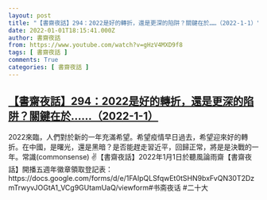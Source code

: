 ```yaml
---
layout: post
title: "【書齋夜話】294：2022是好的轉折，還是更深的陷阱？關鍵在於……（2022-1-1）"
date: 2022-01-01T18:15:41.000Z
author: 書齋夜話
from: https://www.youtube.com/watch?v=gHzV4MXD9f8
tags: [ 書齋夜話 ]
comments: True
categories: [ 書齋夜話 ]
---
```

<!--1641060941000-->
[【書齋夜話】294：2022是好的轉折，還是更深的陷阱？關鍵在於……（2022-1-1）](https://www.youtube.com/watch?v=gHzV4MXD9f8)
------

<div>
2022來臨，人們對於新的一年充滿希望。希望疫情早日過去，希望迎來好的轉折。在中國，是曙光，還是黑暗？是否能趕走習近平，回歸正常，將是是決戰的一年。常識(commonsense) ✌【書齋夜話】2022年1月1日於聽風論雨齋【書齋夜話】開播五週年徽章領取登記表：https://docs.google.com/forms/d/e/1FAIpQLSfqwEt0tSHN9bxFvQN30T2DzmTrwyvJOGtA1_VCg9GUtamUaQ/viewform#书斋夜话 #二十大
</div>
